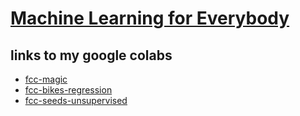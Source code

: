 # [Machine Learning for Everybody](https://www.freecodecamp.org/news/machine-learning-for-everybody/)

## links to my google colabs

* [fcc-magic](https://colab.research.google.com/drive/1dMjWO2HAh6FRfByu3YJj6o45wtzAymS_#scrollTo=OD9R8xsDloFy)
* [fcc-bikes-regression](https://colab.research.google.com/drive/1bBMDPtZ2E41q7IqxopzzOhmbTz_pjCTH)
* [fcc-seeds-unsupervised](https://colab.research.google.com/drive/1OlqSIH6dtLGihAZ91zW0a97SUp0Gfr_q)